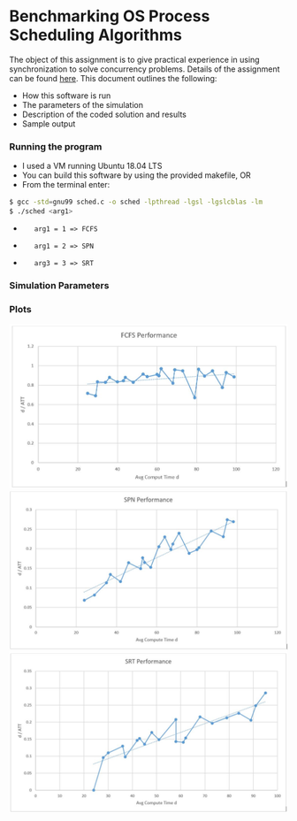 # Benchmarking OS Process Scheduling Algorithms

The object of this assignment is to give practical experience in using synchronization to solve concurrency problems. Details of the assignment can be found [here](https://www.traviswpeters.com/cs460/a2). This document outlines the following:

  - How this software is run
  - The parameters of the simulation
  - Description of the coded solution and results
  - Sample output

### Running the program

- I used a VM running Ubuntu 18.04 LTS
- You can build this software by using the provided makefile, OR
- From the terminal enter: 
```sh
$ gcc -std=gnu99 sched.c -o sched -lpthread -lgsl -lgslcblas -lm
$ ./sched <arg1>
```
-        arg1 = 1 => FCFS
-        arg1 = 2 => SPN
-        arg3 = 3 => SRT


### Simulation Parameters



### Plots

![FCFS](https://github.com/folkpark/threadsPlayground/blob/master/procScheduling/FCFS.jpg)
![SPN](https://github.com/folkpark/threadsPlayground/blob/master/procScheduling/SPN.jpg)
![SRT](https://github.com/folkpark/threadsPlayground/blob/master/procScheduling/SRT.jpg)